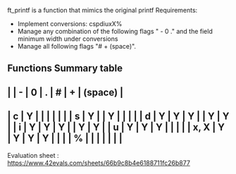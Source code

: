ft_printf is a function that mimics the original printf
Requirements:
- Implement conversions: cspdiuxX%
- Manage any combination of the following flags " - 0 ." and the field minimum width under conversions
- Manage all following flags "# + (space)".

Functions Summary table
------------------------------------------------------------
|       |   -   |   0   |   .   |   #   |   +   |  (space) |
------------------------------------------------------------
|   c   |   Y   |       |       |       |       |          |
|   s   |   Y   |       |   Y   |       |       |          |
|   d   |   Y   |   Y   |   Y   |       |   Y   |    Y     |
|   i   |   Y   |   Y   |   Y   |       |   Y   |    Y     |
|   u   |   Y   |   Y   |   Y   |       |       |          |
|  x, X |   Y   |   Y   |   Y   |   Y   |       |          |
|   %   |       |       |       |       |       |          |
------------------------------------------------------------
Evaluation sheet : https://www.42evals.com/sheets/66b9c8b4e6188711fc26b877 
